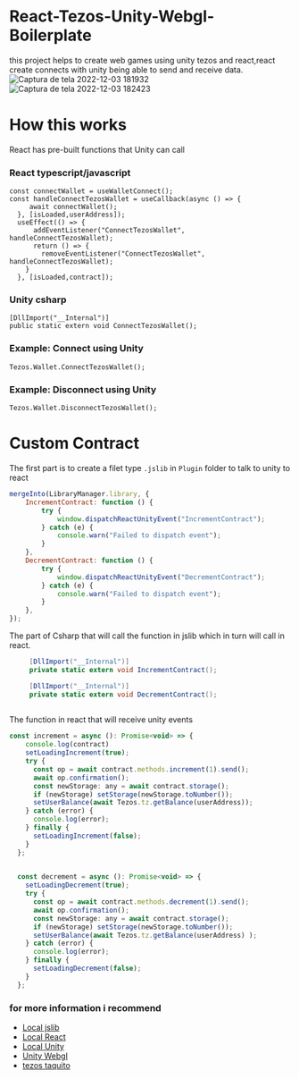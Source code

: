 # React-Tezos-Unity-Webgl-Boilerplate
this project helps to create web games using unity tezos and react,react create connects with unity being able to send and receive data.
![Captura de tela 2022-12-03 181932](https://user-images.githubusercontent.com/52639395/205462941-e7035215-2ff8-48e1-8ccf-e84a9919de21.png)
![Captura de tela 2022-12-03 182423](https://user-images.githubusercontent.com/52639395/205462940-c4eb54d7-2957-4378-bdd4-b701d5bb9c5f.png)
# How this works
React has pre-built functions that Unity can call
### React typescript/javascript
```tsx 
const connectWallet = useWalletConnect();
const handleConnectTezosWallet = useCallback(async () => {
     await connectWallet();
  }, [isLoaded,userAddress]);
  useEffect(() => {
      addEventListener("ConnectTezosWallet", handleConnectTezosWallet);
      return () => {
        removeEventListener("ConnectTezosWallet", handleConnectTezosWallet);
    }
  }, [isLoaded,contract]);
```
### Unity csharp
```Csharp
[DllImport("__Internal")]
public static extern void ConnectTezosWallet();
```
### Example: Connect using Unity
```Csharp
Tezos.Wallet.ConnectTezosWallet();
```
### Example: Disconnect using Unity
```Csharp
Tezos.Wallet.DisconnectTezosWallet();
```
# Custom Contract
The first part is to create a filet type ```.jslib``` in ```Plugin``` folder to talk to unity to react
```js
mergeInto(LibraryManager.library, {
    IncrementContract: function () {
        try {
            window.dispatchReactUnityEvent("IncrementContract");
        } catch (e) {
            console.warn("Failed to dispatch event");
        }
    },
    DecrementContract: function () {
        try {
            window.dispatchReactUnityEvent("DecrementContract");
        } catch (e) {
            console.warn("Failed to dispatch event");
        }
    },
});
```
The part of Csharp that will call the function in jslib which in turn will call in react.
```cs
     [DllImport("__Internal")]
     private static extern void IncrementContract();

     [DllImport("__Internal")]
     private static extern void DecrementContract();
     
```
The function in react that will receive unity events
```jsx
const increment = async (): Promise<void> => {
    console.log(contract)
    setLoadingIncrement(true);
    try {
      const op = await contract.methods.increment(1).send();
      await op.confirmation();
      const newStorage: any = await contract.storage();
      if (newStorage) setStorage(newStorage.toNumber());
      setUserBalance(await Tezos.tz.getBalance(userAddress));
    } catch (error) {
      console.log(error);
    } finally {
      setLoadingIncrement(false);
    }
  };

  
  const decrement = async (): Promise<void> => {
    setLoadingDecrement(true);
    try {
      const op = await contract.methods.decrement(1).send();
      await op.confirmation();
      const newStorage: any = await contract.storage();
      if (newStorage) setStorage(newStorage.toNumber());
      setUserBalance(await Tezos.tz.getBalance(userAddress) );
    } catch (error) {
      console.log(error);
    } finally {
      setLoadingDecrement(false);
    }
  };

```
### for more information i recommend
- [Local jslib](https://github.com/lucasespinosa28/React-Tezos-Unity-Webgl-Boilerplate/blob/main/Assets/Plugins/Plugins/WebGL/ReactTezos.jslib)
- [Local React](https://github.com/lucasespinosa28/React-Tezos-Unity-Webgl-Boilerplate/blob/main/ReactTezosWebTemplate/src/App.tsx)
- [Local Unity](https://github.com/lucasespinosa28/React-Tezos-Unity-Webgl-Boilerplate/blob/main/Assets/Sample/BridgeScript.cs)
- [Unity Webgl](https://docs.unity3d.com/Manual/webgl-interactingwithbrowserscripting.html)
- [tezos taquito](https://tezostaquito.io/)

